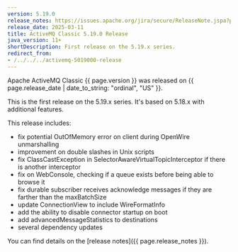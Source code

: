 ```yaml
---
version: 5.19.0
release_notes: https://issues.apache.org/jira/secure/ReleaseNote.jspa?projectId=12311210&version=12355096
release_date: 2025-03-11
title: ActiveMQ Classic 5.19.0 Release
java_version: 11+
shortDescription: First release on the 5.19.x series.
redirect_from:
- /../../../activemq-5019000-release
---
```

Apache ActiveMQ Classic {{ page.version }} was released on {{ page.release_date | date_to_string: "ordinal", "US" }}.

This is the first release on the 5.19.x series. It's based on 5.18.x with additional features.

This release includes:
- fix potential OutOfMemory error on client during OpenWire unmarshalling
- improvement on double slashes in Unix scripts
- fix ClassCastException in SelectorAwareVirtualTopicInterceptor if
there is another interceptor
- fix on WebConsole, checking if a queue exists before being able to browse it
- fix durable subscriber receives acknowledge messages if they are
farther than the maxBatchSize
- update ConnectionView to include WireFormatInfo
- add the ability to disable connector startup on boot
- add advancedMessageStatistics to destinations
- several dependency updates

You can find details on the [release notes]({{ page.release_notes }}).

